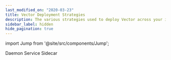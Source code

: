 ```yaml
---
last_modified_on: "2020-03-23"
title: Vector Deployment Strategies
description: The various strategies used to deploy Vector across your infrastructure.
sidebar_label: hidden
hide_pagination: true
---
```


import Jump from '@site/src/components/Jump';

<Jump to="/docs/setup/deployment/strategies/daemon/">Daemon</Jump>
<Jump to="/docs/setup/deployment/strategies/service/">Service</Jump>
<Jump to="/docs/setup/deployment/strategies/sidecar/">Sidecar</Jump>




